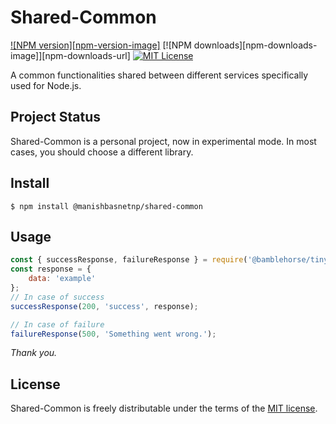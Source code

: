 # Shared-Common

[![NPM version][npm-version-image]][npm-url]
[![NPM downloads][npm-downloads-image]][npm-downloads-url]
[![MIT License][license-image]][license-url]

A common functionalities shared between different services specifically used for Node.js.

## Project Status

Shared-Common is a personal project, now in experimental mode. In most cases, you should choose a different library.

## Install

```
$ npm install @manishbasnetnp/shared-common
```

## Usage

```js
const { successResponse, failureResponse } = require('@bamblehorse/tiny')
const response = {
    data: 'example'
};
// In case of success
successResponse(200, 'success', response);

// In case of failure 
failureResponse(500, 'Something went wrong.');
```

_Thank you._

## License

Shared-Common is freely distributable under the terms of the [MIT license][license-url].

[license-image]: https://img.shields.io/badge/license-MIT-blue.svg?style=flat
[license-url]: LICENSE
[npm-url]: https://npmjs.org/package/@manishbasnetnp/shared-common
